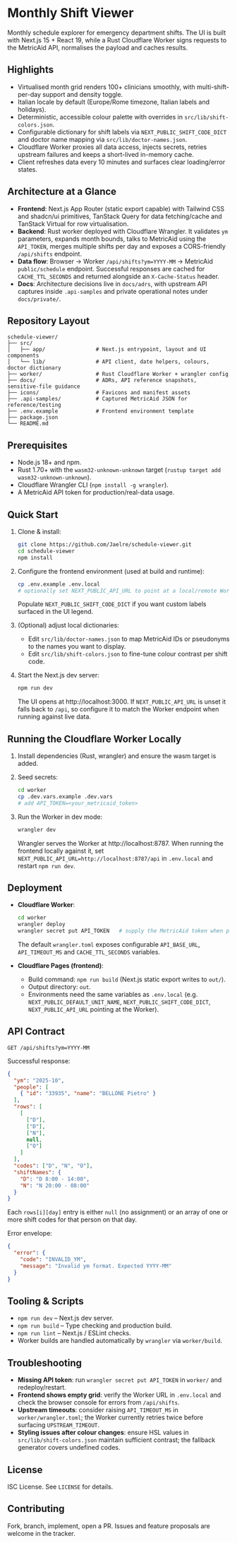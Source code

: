 # Monthly Shift Viewer

Monthly schedule explorer for emergency department shifts. The UI is built with Next.js 15 + React 19, while a Rust Cloudflare Worker signs requests to the MetricAid API, normalises the payload and caches results.

## Highlights
- Virtualised month grid renders 100+ clinicians smoothly, with multi-shift-per-day support and density toggle.
- Italian locale by default (Europe/Rome timezone, Italian labels and holidays).
- Deterministic, accessible colour palette with overrides in `src/lib/shift-colors.json`.
- Configurable dictionary for shift labels via `NEXT_PUBLIC_SHIFT_CODE_DICT` and doctor name mapping via `src/lib/doctor-names.json`.
- Cloudflare Worker proxies all data access, injects secrets, retries upstream failures and keeps a short-lived in-memory cache.
- Client refreshes data every 10 minutes and surfaces clear loading/error states.

## Architecture at a Glance
- **Frontend**: Next.js App Router (static export capable) with Tailwind CSS and shadcn/ui primitives, TanStack Query for data fetching/cache and TanStack Virtual for row virtualisation.
- **Backend**: Rust worker deployed with Cloudflare Wrangler. It validates `ym` parameters, expands month bounds, talks to MetricAid using the `API_TOKEN`, merges multiple shifts per day and exposes a CORS-friendly `/api/shifts` endpoint.
- **Data flow**: Browser → Worker `/api/shifts?ym=YYYY-MM` → MetricAid `public/schedule` endpoint. Successful responses are cached for `CACHE_TTL_SECONDS` and returned alongside an `X-Cache-Status` header.
- **Docs**: Architecture decisions live in `docs/adrs`, with upstream API captures inside `.api-samples` and private operational notes under `docs/private/`.

## Repository Layout

```
schedule-viewer/
├── src/
│   ├── app/                # Next.js entrypoint, layout and UI components
│   └── lib/                # API client, date helpers, colours, doctor dictionary
├── worker/                 # Rust Cloudflare Worker + wrangler config
├── docs/                   # ADRs, API reference snapshots, sensitive-file guidance
├── icons/                  # Favicons and manifest assets
├── .api-samples/           # Captured MetricAid JSON for reference/testing
├── .env.example            # Frontend environment template
├── package.json
└── README.md
```

## Prerequisites
- Node.js 18+ and npm.
- Rust 1.70+ with the `wasm32-unknown-unknown` target (`rustup target add wasm32-unknown-unknown`).
- Cloudflare Wrangler CLI (`npm install -g wrangler`).
- A MetricAid API token for production/real-data usage.

## Quick Start

1. Clone & install:

   ```bash
   git clone https://github.com/Jaelre/schedule-viewer.git
   cd schedule-viewer
   npm install
   ```

2. Configure the frontend environment (used at build and runtime):

   ```bash
   cp .env.example .env.local
   # optionally set NEXT_PUBLIC_API_URL to point at a local/remote Worker
   ```

   Populate `NEXT_PUBLIC_SHIFT_CODE_DICT` if you want custom labels surfaced in the UI legend.

3. (Optional) adjust local dictionaries:
   - Edit `src/lib/doctor-names.json` to map MetricAid IDs or pseudonyms to the names you want to display.
   - Edit `src/lib/shift-colors.json` to fine-tune colour contrast per shift code.

4. Start the Next.js dev server:

   ```bash
   npm run dev
   ```

   The UI opens at http://localhost:3000. If `NEXT_PUBLIC_API_URL` is unset it falls back to `/api`, so configure it to match the Worker endpoint when running against live data.

## Running the Cloudflare Worker Locally

1. Install dependencies (Rust, wrangler) and ensure the wasm target is added.
2. Seed secrets:

   ```bash
   cd worker
   cp .dev.vars.example .dev.vars
   # add API_TOKEN=<your_metricaid_token>
   ```

3. Run the Worker in dev mode:

   ```bash
   wrangler dev
   ```

   Wrangler serves the Worker at http://localhost:8787. When running the frontend locally against it, set `NEXT_PUBLIC_API_URL=http://localhost:8787/api` in `.env.local` and restart `npm run dev`.

## Deployment

- **Cloudflare Worker**:

  ```bash
  cd worker
  wrangler deploy
  wrangler secret put API_TOKEN   # supply the MetricAid token when prompted
  ```

  The default `wrangler.toml` exposes configurable `API_BASE_URL`, `API_TIMEOUT_MS` and `CACHE_TTL_SECONDS` variables.

- **Cloudflare Pages (frontend)**:
  - Build command: `npm run build` (Next.js static export writes to `out/`).
  - Output directory: `out`.
  - Environments need the same variables as `.env.local` (e.g. `NEXT_PUBLIC_DEFAULT_UNIT_NAME`, `NEXT_PUBLIC_SHIFT_CODE_DICT`, `NEXT_PUBLIC_API_URL` pointing at the Worker).

## API Contract

`GET /api/shifts?ym=YYYY-MM`

Successful response:

```json
{
  "ym": "2025-10",
  "people": [
    { "id": "33935", "name": "BELLONE Pietro" }
  ],
  "rows": [
    [
      ["D"],
      ["D"],
      ["N"],
      null,
      ["O"]
    ]
  ],
  "codes": ["D", "N", "O"],
  "shiftNames": {
    "D": "D 8:00 - 14:00",
    "N": "N 20:00 - 08:00"
  }
}
```

Each `rows[i][day]` entry is either `null` (no assignment) or an array of one or more shift codes for that person on that day.

Error envelope:

```json
{
  "error": {
    "code": "INVALID_YM",
    "message": "Invalid ym format. Expected YYYY-MM"
  }
}
```

## Tooling & Scripts
- `npm run dev` – Next.js dev server.
- `npm run build` – Type checking and production build.
- `npm run lint` – Next.js / ESLint checks.
- Worker builds are handled automatically by `wrangler` via `worker/build`.

## Troubleshooting
- **Missing API token**: run `wrangler secret put API_TOKEN` in `worker/` and redeploy/restart.
- **Frontend shows empty grid**: verify the Worker URL in `.env.local` and check the browser console for errors from `/api/shifts`.
- **Upstream timeouts**: consider raising `API_TIMEOUT_MS` in `worker/wrangler.toml`; the Worker currently retries twice before surfacing `UPSTREAM_TIMEOUT`.
- **Styling issues after colour changes**: ensure HSL values in `src/lib/shift-colors.json` maintain sufficient contrast; the fallback generator covers undefined codes.

## License

ISC License. See `LICENSE` for details.

## Contributing

Fork, branch, implement, open a PR. Issues and feature proposals are welcome in the tracker.
